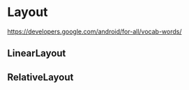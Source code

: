 # Layout  


https://developers.google.com/android/for-all/vocab-words/



## LinearLayout  




## RelativeLayout  




















